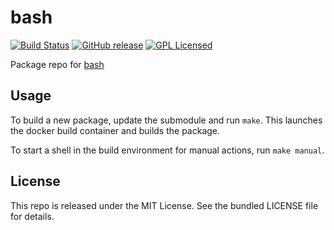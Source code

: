 bash
==========

[![Build Status](https://img.shields.io/circleci/project/amylum/bash/master.svg)](https://circleci.com/gh/amylum/bash)
[![GitHub release](https://img.shields.io/github/release/amylum/bash.svg)](https://github.com/amylum/bash/releases)
[![GPL Licensed](http://img.shields.io/badge/license-GPL3-green.svg)](https://tldrlegal.com/license/gnu-general-public-license-v3-(gpl-3))

Package repo for [bash](http://www.gnu.org/software/bash/bash.html)

## Usage

To build a new package, update the submodule and run `make`. This launches the docker build container and builds the package.

To start a shell in the build environment for manual actions, run `make manual`.

## License

This repo is released under the MIT License. See the bundled LICENSE file for details.

